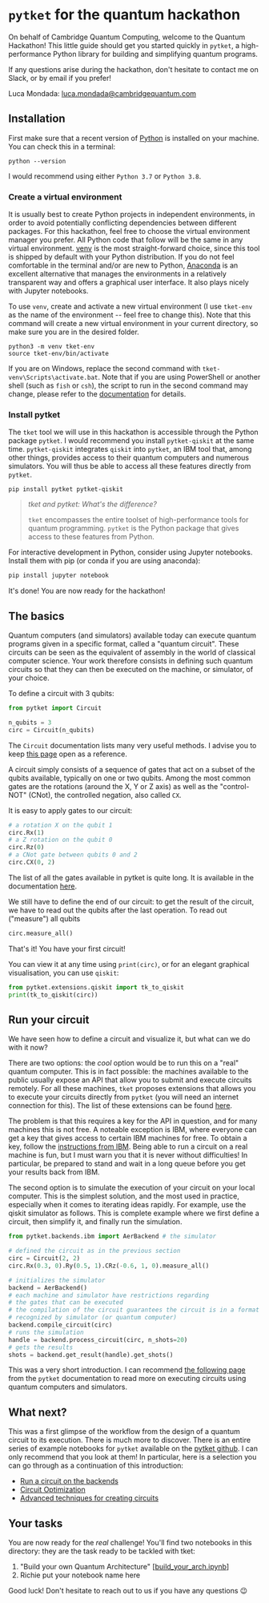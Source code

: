 # `pytket` for the quantum hackathon

On behalf of Cambridge Quantum Computing, welcome to the Quantum Hackathon!
This little guide should get you started quickly in `pytket`,
a high-performance Python library for building and simplifying quantum programs.

If any questions arise during the hackathon,
don't hesitate to contact me on Slack, or by email if you prefer!

Luca Mondada: [luca.mondada@cambridgequantum.com](mailto:luca.mondada@cambridgequantum.com)

## Installation

First make sure that a recent version of
[Python](https://www.python.org/downloads/) is installed on your machine.
You can check this in a terminal:
```shell
python --version
```
I would recommend using either `Python 3.7` or `Python 3.8`.

### Create a virtual environment
It is usually best to create Python projects in independent environments,
in order to avoid potentially conflicting dependencies between different packages.
For this hackathon, feel free to choose the virtual environment manager you prefer.
All Python code that follow will be the same in any virtual environment.
[venv](https://docs.python.org/3/library/venv.html) is the most straight-forward choice, since this tool is shipped by default with your Python distribution.
If you do not feel comfortable in the terminal and/or are new to Python,
[Anaconda](https://www.anaconda.com/products/individual) is an excellent alternative that manages the
environments in a relatively transparent way and offers a graphical user interface.
It also plays nicely with Jupyter notebooks.

To use `venv`, create and activate a new virtual environment (I use `tket-env` as the name
of the environment -- feel free to change this). Note that this command will create a new virtual environment in your current directory, so make sure you are in the desired folder.
```shell
python3 -m venv tket-env
source tket-env/bin/activate
```
If you are on Windows, replace the second command with `tket-venv\Scripts\activate.bat`.
Note that if you are using PowerShell or another shell (such as `fish` or `csh`), the script to run
in the second command may change, please refer to the
[documentation](https://docs.python.org/3/library/venv.html) for details.

### Install pytket
The `tket` tool we will use in this hackathon is accessible through the Python package `pytket`.
I would recommend you install `pytket-qiskit` at the same time.
`pytket-qiskit` integrates `qiskit` into `pytket`,
an IBM tool that, among other things, provides access to their quantum computers and numerous simulators.
You will thus be able to access all these features directly from `pytket`.

```shell
pip install pytket pytket-qiskit
```

> *tket and pytket: What's the difference?*
>
> `tket` encompasses the entire toolset of high-performance tools for quantum programming.
> `pytket` is the Python package that gives access to these features from Python.

For interactive development in Python, consider using Jupyter notebooks.
Install them with pip (or conda if you are using anaconda):
```python
pip install jupyter notebook
```

It's done! You are now ready for the hackathon!

## The basics
Quantum computers (and simulators) available today
can execute quantum programs given in a specific format,
called a "quantum circuit".
These circuits can be seen as the equivalent of assembly in the world of classical computer science.
Your work therefore consists in defining such quantum circuits so that they can
then be executed on the machine, or simulator, of your choice.

To define a circuit with 3 qubits:
```python
from pytket import Circuit

n_qubits = 3
circ = Circuit(n_qubits)
```
The `Circuit` documentation lists many very useful methods.
I advise you to keep [this page](https://cqcl.github.io/pytket/build/html/circuit_class.html)
open as a reference.

A circuit simply consists of a sequence of gates that act on a subset of the qubits
available, typically on one or two qubits.
Among the most common gates are the rotations (around the X, Y or Z axis) as well as the
"control-NOT" (CNot), the controlled negation, also called `CX`.

It is easy to apply gates to our circuit:
```python
# a rotation X on the qubit 1
circ.Rx(1)
# a Z rotation on the qubit 0
circ.Rz(0)
# a CNot gate between qubits 0 and 2
circ.CX(0, 2)
```
The list of all the gates available in pytket is quite long. It is
available in the documentation [here](https://cqcl.github.io/pytket/build/html/optype.html).

We still have to define the end of our circuit:
to get the result of the circuit, we have to read out the qubits after the last operation.
To read out ("measure") all qubits
```python
circ.measure_all()
```
That's it! You have your first circuit!

You can view it at any time using `print(circ)`, or for an elegant
graphical visualisation, you can use `qiskit`:
```python
from pytket.extensions.qiskit import tk_to_qiskit
print(tk_to_qiskit(circ))
```

## Run your circuit
We have seen how to define a circuit and visualize it,
but what can we do with it now?

There are two options: the _cool_ option would be to run this on a "real" quantum computer.
This is in fact possible: the machines available to the public usually expose an API
that allow you to submit and execute circuits remotely.
For all these machines, `tket` proposes extensions that allows you to execute your circuits
directly from `pytket`
(you will need an internet connection for this).
The list of these extensions can be found [here](https://cqcl.github.io/pytket/build/html/getting_started.html).

The problem is that this requires a key for the API in question, and for many machines
this is not free.
A noteable exception is IBM,
where everyone can get a key that gives access to certain IBM machines for free.
To obtain a key, follow the
[instructions from IBM](https://quantum-computing.ibm.com/docs/manage/account/).
Being able to run a circuit on a real machine is fun,
but I must warn you that it is never without difficulties!
In particular, be prepared to stand and wait in a long queue before you get your
results back from IBM.

The second option is to simulate the execution of your circuit on your local computer.
This is the simplest solution, and the most used in practice, especially when it comes to iterating
ideas rapidly.
For example, use the qiskit simulator as follows.
This is complete example where we first define a circuit, then simplify it, and finally run the simulation.
```python
from pytket.backends.ibm import AerBackend # the simulator

# defined the circuit as in the previous section
circ = Circuit(2, 2)
circ.Rx(0.3, 0).Ry(0.5, 1).CRz(-0.6, 1, 0).measure_all()

# initializes the simulator
backend = AerBackend()
# each machine and simulator have restrictions regarding
# the gates that can be executed
# the compilation of the circuit guarantees the circuit is in a format
# recognized by simulator (or quantum computer)
backend.compile_circuit(circ)
# runs the simulation
handle = backend.process_circuit(circ, n_shots=20)
# gets the results
shots = backend.get_result(handle).get_shots()
```

This was a very short introduction.
I can recommend
[the following page](https://cqcl.github.io/pytket/build/html/manual_backend.html)
from the `pytket` documentation
to read more on executing circuits using quantum computers and simulators.

## What next?
This was a first glimpse of the workflow from the design
of a quantum circuit to its execution.
There is much more to discover.
There is an entire series of example notebooks for `pytket`
available on the [pytket github](https://github.com/CQCL/pytket/tree/master/examples).
I can only recommend that you look at them!
In particular, here is a selection you can go through
as a continuation of this introduction:
- [Run a circuit on the backends](https://github.com/CQCL/pytket/blob/master/examples/backends_example.ipynb)
- [Circuit Optimization](https://github.com/CQCL/pytket/blob/master/examples/compilation_example.ipynb)
- [Advanced techniques for creating circuits](https://github.com/CQCL/pytket/blob/master/examples/circuit_generation_example.ipynb)

## Your tasks
You are now ready for the _real_ challenge!
You'll find two notebooks in this directory: they are the task ready to be tackled with tket:
 1. "Build your own Quantum Architecture" [[build_your_arch.ipynb](build_your_arch.ipynb)]
 2. Richie put your notebook name here

Good luck! Don't hesitate to reach out to us if you have any questions :wink:
